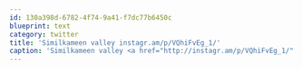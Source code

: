 ```yaml
---
id: 130a398d-6782-4f74-9a41-f7dc77b6450c
blueprint: text
category: twitter
title: 'Similkameen valley instagr.am/p/VQhiFvEg_1/'
caption: 'Similkameen valley <a href="http://instagr.am/p/VQhiFvEg_1/" title="http://instagr.am/p/VQhiFvEg_1/" class="link link_untco">instagr.am/p/VQhiFvEg_1/</a>'
---
```

